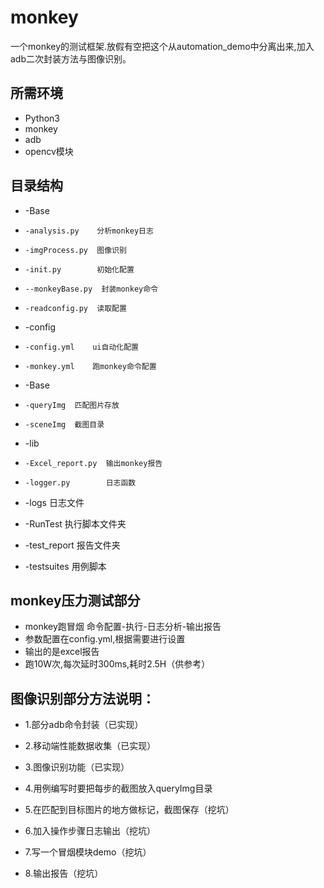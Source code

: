 # monkey

一个monkey的测试框架.放假有空把这个从automation_demo中分离出来,加入adb二次封装方法与图像识别。

## 所需环境
* Python3
* monkey
* adb
* opencv模块

## 目录结构

*  -Base
*     -analysis.py    分析monkey日志
*     -imgProcess.py  图像识别
*     -init.py        初始化配置
*     --monkeyBase.py  封装monkey命令
*     -readconfig.py  读取配置

*  -config
*     -config.yml    ui自动化配置
*     -monkey.yml    跑monkey命令配置

* -Base
*     -queryImg  匹配图片存放
*     -sceneImg  截图目录

* -lib
*     -Excel_report.py  输出monkey报告
*     -logger.py        日志函数

 * -logs 日志文件

 * -RunTest 执行脚本文件夹

 * -test_report 报告文件夹

 * -testsuites  用例脚本
## monkey压力测试部分
* monkey跑冒烟 命令配置-执行-日志分析-输出报告
* 参数配置在config\.yml,根据需要进行设置
* 输出的是excel报告
* 跑10W次,每次延时300ms,耗时2.5H（供参考）

## 图像识别部分方法说明：

* 1.部分adb命令封装（已实现）
* 2.移动端性能数据收集（已实现）
* 3.图像识别功能（已实现）
* 4.用例编写时要把每步的截图放入queryImg目录

* 5.在匹配到目标图片的地方做标记，截图保存（挖坑）
* 6.加入操作步骤日志输出（挖坑）
* 7.写一个冒烟模块demo（挖坑）
* 8.输出报告（挖坑）

